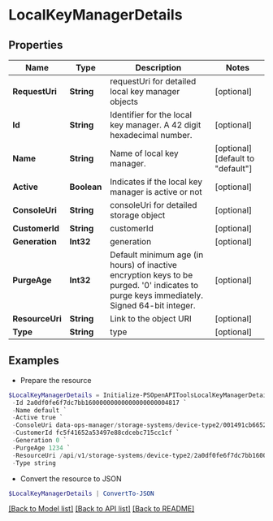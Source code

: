 # LocalKeyManagerDetails
## Properties

Name | Type | Description | Notes
------------ | ------------- | ------------- | -------------
**RequestUri** | **String** | requestUri for detailed local key manager objects | [optional] 
**Id** | **String** | Identifier for the local key manager. A 42 digit hexadecimal number. | [optional] 
**Name** | **String** | Name of local key manager. | [optional] [default to "default"]
**Active** | **Boolean** | Indicates if the local key manager is active or not | [optional] 
**ConsoleUri** | **String** | consoleUri for detailed storage object | [optional] 
**CustomerId** | **String** | customerId | [optional] 
**Generation** | **Int32** | generation | [optional] 
**PurgeAge** | **Int32** | Default minimum age (in hours) of inactive encryption keys to be purged. &#39;0&#39; indicates to purge keys immediately. Signed 64-bit integer. | [optional] 
**ResourceUri** | **String** | Link to the object URI | [optional] 
**Type** | **String** | type | [optional] 

## Examples

- Prepare the resource
```powershell
$LocalKeyManagerDetails = Initialize-PSOpenAPIToolsLocalKeyManagerDetails  -RequestUri api/v1/storage-systems/device-type2/2a0df0fe6f7dc7bb16000000000000000000004817/local-key-manager/2a0df0fe6f7dc7bb16000000000000000000004007 `
 -Id 2a0df0fe6f7dc7bb16000000000000000000004817 `
 -Name default `
 -Active true `
 -ConsoleUri data-ops-manager/storage-systems/device-type2/001491cb6652a03a6b000000000000000000000001/local-key-manager/071491cb6652a03a6b000000000000000000000006 `
 -CustomerId fc5f41652a53497e88cdcebc715cc1cf `
 -Generation 0 `
 -PurgeAge 1234 `
 -ResourceUri /api/v1/storage-systems/device-type2/2a0df0fe6f7dc7bb16000000000000000000004817 `
 -Type string
```

- Convert the resource to JSON
```powershell
$LocalKeyManagerDetails | ConvertTo-JSON
```

[[Back to Model list]](../README.md#documentation-for-models) [[Back to API list]](../README.md#documentation-for-api-endpoints) [[Back to README]](../README.md)

